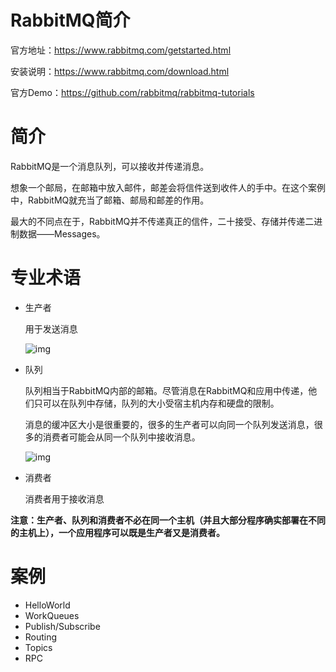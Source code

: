 # RabbitMQ简介

官方地址：https://www.rabbitmq.com/getstarted.html

安装说明：https://www.rabbitmq.com/download.html

官方Demo：https://github.com/rabbitmq/rabbitmq-tutorials



# 简介

RabbitMQ是一个消息队列，可以接收并传递消息。

想象一个邮局，在邮箱中放入邮件，邮差会将信件送到收件人的手中。在这个案例中，RabbitMQ就充当了邮箱、邮局和邮差的作用。

最大的不同点在于，RabbitMQ并不传递真正的信件，二十接受、存储并传递二进制数据——Messages。



# 专业术语

- 生产者

  用于发送消息

  ![img](https://www.rabbitmq.com/img/tutorials/producer.png)

- 队列

  队列相当于RabbitMQ内部的邮箱。尽管消息在RabbitMQ和应用中传递，他们只可以在队列中存储，队列的大小受宿主机内存和硬盘的限制。

  消息的缓冲区大小是很重要的，很多的生产者可以向同一个队列发送消息，很多的消费者可能会从同一个队列中接收消息。

  ![img](https://www.rabbitmq.com/img/tutorials/queue.png)

- 消费者

  消费者用于接收消息



**注意：生产者、队列和消费者不必在同一个主机（并且大部分程序确实部署在不同的主机上），一个应用程序可以既是生产者又是消费者。**



# 案例

- HelloWorld
- WorkQueues
- Publish/Subscribe
- Routing
- Topics
- RPC

